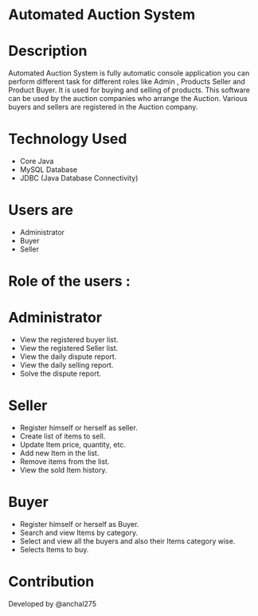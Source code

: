 # Automated Auction System

# Description
Automated Auction System is fully automatic console application you can perform different task for different roles like Admin , Products Seller and Product Buyer. It is used for buying and selling of products. This software can be used by the auction companies  who arrange the Auction. Various buyers and sellers are registered in the Auction company. 

# Technology Used
- Core Java
- MySQL Database
- JDBC (Java Database Connectivity)

# Users are
- Administrator
- Buyer
- Seller

# Role of the users :

# Administrator
- View the registered buyer list.
- View the registered Seller list.
- View the daily dispute report.
- View the daily selling report.
- Solve the dispute report.

# Seller
- Register himself or herself as seller.
- Create list of items to sell.
- Update Item price, quantity, etc.
- Add new Item in the list.
- Remove items from the list.
- View the sold Item history.

# Buyer
- Register himself or herself as Buyer.
- Search and view Items by category.
- Select and view all the buyers and also their Items category wise.
- Selects Items to buy.

# Contribution
Developed by @anchal275
